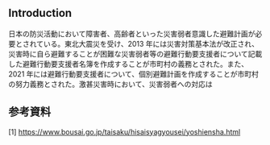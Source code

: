 ## Introduction

日本の防災活動において障害者、高齢者といった災害弱者意識した避難計画が必要とされている。東北大震災を受け、2013 年には災害対策基本法が改正され、災害時に自ら避難することが困難な災害弱者等の避難行動要支援者について記載した避難行動要支援者名簿を作成することが市町村の義務とされた。また、2021 年には避難行動要支援者について、個別避難計画を作成することが市町村の努力義務とされた。激甚災害時において、災害弱者への対応は

## 参考資料

[1] https://www.bousai.go.jp/taisaku/hisaisyagyousei/yoshiensha.html
